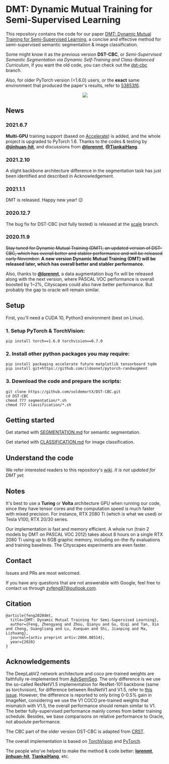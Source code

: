 # DMT: Dynamic Mutual Training for Semi-Supervised Learning

This repository contains the code for our paper [DMT: Dynamic Mutual Training for Semi-Supervised Learning](https://arxiv.org/abs/2004.08514), a concise and effective method for semi-supervised semantic segmentation & image classification.

Some might know it as the previous version **DST-CBC**, or *Semi-Supervised Semantic Segmentation via Dynamic Self-Training and Class-Balanced Curriculum*, if you want the old code, you can check out the [dst-cbc](https://github.com/voldemortX/DST-CBC/tree/dst-cbc) branch.

Also, for older PyTorch version (<1.6.0) users, or the **exact** same environment that produced the paper's results, refer to [53853f6](https://github.com/voldemortX/DST-CBC/tree/53853f63033fdb88206828a72d960de2c03efd69).

<div align="center">
  <img src="overview.png"/>
</div>

## News

### 2021.6.7

**Multi-GPU** training support (based on [Accelerate](https://github.com/huggingface/accelerate)) is added, and the whole project is upgraded to PyTorch 1.6.
Thanks to the codes & testing by [**@jinhuan-hit**](https://github.com/jinhuan-hit), and discussions from [**@lorenmt**](https://github.com/lorenmt), [**@TiankaiHang**](https://github.com/TiankaiHang).

### 2021.2.10

A slight backbone architecture difference in the segmentation task has just been identified and described in Acknowledgement.

### 2021.1.1

DMT is released. Happy new year! :wink: 

### 2020.12.7

The bug fix for DST-CBC (not fully tested) is released at the [scale](https://github.com/voldemortX/DST-CBC/tree/scale) branch.

### 2020.11.9

~~Stay tuned for Dynamic Mutual Training (DMT), an updated version of DST-CBC, which has overall better and stabler performance and will be released early November.~~
**A new version Dynamic Mutual Training (DMT) will be released later, which has overall better and stabler performance.**

Also, thanks to [**@lorenmt**](https://github.com/lorenmt), a data augmentation bug fix will be released along with the next version, where PASCAL VOC performance is overall boosted by 1~2%, Cityscapes could also have better performance. But probably the gap to oracle will remain similar.

## Setup

First, you'll need a CUDA 10, Python3 environment (best on Linux).

### 1. Setup PyTorch & TorchVision:

```
pip install torch==1.6.0 torchvision==0.7.0
```

### 2. Install other python packages you may require:

```
pip install packaging accelerate future matplotlib tensorboard tqdm
pip install git+https://github.com/ildoonet/pytorch-randaugment
```

### 3. Download the code and prepare the scripts:

```
git clone https://github.com/voldemortX/DST-CBC.git
cd DST-CBC
chmod 777 segmentation/*.sh
chmod 777 classification/*.sh
```

## Getting started

Get started with [SEGMENTATION.md](SEGMENTATION.md) for semantic segmentation.

Get started with [CLASSIFICATION.md](CLASSIFICATION.md) for image classification.

## Understand the code

We refer interested readers to this repository's [wiki](https://github.com/voldemortX/DST-CBC/wiki). *It is not updated for DMT yet.*

## Notes

It's best to use a **Turing** or **Volta** architecture GPU when running our code, since they have tensor cores and the computation speed is much faster with mixed precision. For instance, RTX 2080 Ti (which is what we used) or Tesla V100, RTX 20/30 series.

Our implementation is fast and memory efficient. A whole run (train 2 models by DMT on PASCAL VOC 2012) takes about 8 hours on a single RTX 2080 Ti using up to 6GB graphic memory, including on-the-fly evaluations and training baselines. The Cityscapes experiments are even faster.

## Contact

Issues and PRs are most welcomed. 

If you have any questions that are not answerable with Google, feel free to contact us through zyfeng97@outlook.com.

## Citation

```
@article{feng2020dmt,
  title={DMT: Dynamic Mutual Training for Semi-Supervised Learning},
  author={Feng, Zhengyang and Zhou, Qianyu and Gu, Qiqi and Tan, Xin and Cheng, Guangliang and Lu, Xuequan and Shi, Jianping and Ma, Lizhuang},
  journal={arXiv preprint arXiv:2004.08514},
  year={2020}
}
```

## Acknowledgements

The DeepLabV2 network architecture and coco pre-trained weights are faithfully re-implemented from [AdvSemiSeg](https://github.com/hfslyc/AdvSemiSeg). The only difference is we use the so-called ResNetV1.5 implementation for ResNet-101 backbone (same as torchvision), for difference between ResNetV1 and V1.5, refer to [this issue](https://github.com/pytorch/vision/issues/191). However, the difference is reported to only bring 0-0.5% gain in ImageNet, considering we use the V1 COCO pre-trained weights that mismatch with V1.5, the overall performance should remain similar to V1. The better fully-supervised performance mainly comes from better training schedule. Besides, we base comparisons on relative performance to Oracle, not absolute performance.

The CBC part of the older version DST-CBC is adapted from [CRST](https://github.com/yzou2/CRST).

The overall implementation is based on [TorchVision](https://github.com/pytorch/vision) and [PyTorch](https://github.com/pytorch/pytorch).

The people who've helped to make the method & code better: [**lorenmt**](https://github.com/lorenmt), [**jinhuan-hit**](https://github.com/jinhuan-hit), [**TiankaiHang**](https://github.com/TiankaiHang), etc.
